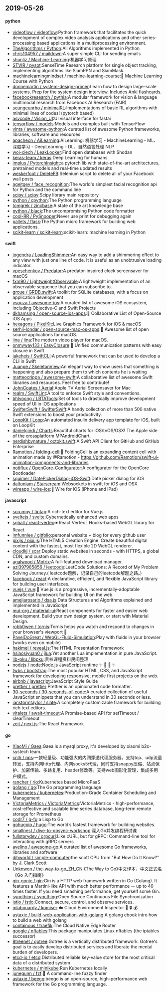 ## 2019-05-26

#### python
* [videoflow / videoflow](https://github.com/videoflow/videoflow):Python framework that facilitates the quick development of complex video analysis applications and other series-processing based applications in a multiprocessing environment.
* [TheAlgorithms / Python](https://github.com/TheAlgorithms/Python):All Algorithms implemented in Python
* [chris104957 / maildown](https://github.com/chris104957/maildown):A super simple CLI for sending emails
* [shunliz / Machine-Learning](https://github.com/shunliz/Machine-Learning):机器学习原理
* [STVIR / pysot](https://github.com/STVIR/pysot):SenseTime Research platform for single object tracking, implementing algorithms like SiamRPN and SiamMask.
* [machinelearningmindset / machine-learning-course](https://github.com/machinelearningmindset/machine-learning-course):💬
Machine Learning Course with Python
* [donnemartin / system-design-primer](https://github.com/donnemartin/system-design-primer):Learn how to design large-scale systems. Prep for the system design interview. Includes Anki flashcards.
* [facebookresearch / pythia](https://github.com/facebookresearch/pythia):A modular framework for vision & language multimodal research from Facebook AI Research (FAIR)
* [seungeunrho / minimalRL](https://github.com/seungeunrho/minimalRL):Implementations of basic RL algorithms with minimal lines of codes! (pytorch based)
* [asvcode / Vision_UI](https://github.com/asvcode/Vision_UI):UI visual interface for fastai
* [tensorflow / models](https://github.com/tensorflow/models):Models and examples built with TensorFlow
* [vinta / awesome-python](https://github.com/vinta/awesome-python):A curated list of awesome Python frameworks, libraries, software and resources
* [apachecn / AiLearning](https://github.com/apachecn/AiLearning):AiLearning: 机器学习 - MachineLearning - ML、深度学习 - DeepLearning - DL、自然语言处理 NLP
* [woj-ciech / LeakLooker](https://github.com/woj-ciech/LeakLooker):Find open databases with Shodan
* [keras-team / keras](https://github.com/keras-team/keras):Deep Learning for humans
* [implus / PytorchInsight](https://github.com/implus/PytorchInsight):a pytorch lib with state-of-the-art architectures, pretrained models and real-time updated results
* [weskerfoot / DeleteFB](https://github.com/weskerfoot/DeleteFB):Selenium script to delete all of your Facebook wall posts
* [ageitgey / face_recognition](https://github.com/ageitgey/face_recognition):The world's simplest facial recognition api for Python and the command line
* [scipy / scipy](https://github.com/scipy/scipy):Scipy library main repository
* [python / cpython](https://github.com/python/cpython):The Python programming language
* [tomgrek / zincbase](https://github.com/tomgrek/zincbase):A state of the art knowledge base
* [python / black](https://github.com/python/black):The uncompromising Python code formatter
* [cool-RR / PySnooper](https://github.com/cool-RR/PySnooper):Never use print for debugging again
* [pallets / flask](https://github.com/pallets/flask):The Python micro framework for building web applications.
* [scikit-learn / scikit-learn](https://github.com/scikit-learn/scikit-learn):scikit-learn: machine learning in Python

#### swift
* [jogendra / LoadingShimmer](https://github.com/jogendra/LoadingShimmer):An easy way to add a shimmering effect to any view with just one line of code. It is useful as an unobtrusive loading indicator.
* [vpeschenkov / Predator](https://github.com/vpeschenkov/Predator):A predator-inspired clock screensaver for macOS
* [fxm90 / LightweightObservable](https://github.com/fxm90/LightweightObservable):A lightweight implementation of an observable sequence that you can subscribe to.
* [groue / GRDB.swift](https://github.com/groue/GRDB.swift):A toolkit for SQLite databases, with a focus on application development
* [vsouza / awesome-ios](https://github.com/vsouza/awesome-ios):A curated list of awesome iOS ecosystem, including Objective-C and Swift Projects
* [dkhamsing / open-source-ios-apps](https://github.com/dkhamsing/open-source-ios-apps):📱
Collaborative List of Open-Source iOS Apps
* [hexagons / PixelKit](https://github.com/hexagons/PixelKit):Live Graphics Framework for iOS & macOS
* [serhii-londar / open-source-mac-os-apps](https://github.com/serhii-londar/open-source-mac-os-apps):🚀
Awesome list of open source applications for macOS.
* [iina / iina](https://github.com/iina/iina):The modern video player for macOS.
* [onmyway133 / EasyClosure](https://github.com/onmyway133/EasyClosure):🍩
Unified communication patterns with easy closure in Swift
* [jakeheis / SwiftCLI](https://github.com/jakeheis/SwiftCLI):A powerful framework that can be used to develop a CLI in Swift
* [Juanpe / SkeletonView](https://github.com/Juanpe/SkeletonView):An elegant way to show users that something is happening and also prepare them to which contents he is waiting
* [matteocrippa / awesome-swift](https://github.com/matteocrippa/awesome-swift):A collaborative list of awesome Swift libraries and resources. Feel free to contribute!
* [JohnCoates / Aerial](https://github.com/JohnCoates/Aerial):Apple TV Aerial Screensaver for Mac
* [realm / SwiftLint](https://github.com/realm/SwiftLint):A tool to enforce Swift style and conventions.
* [bhlvoong / LBTATools](https://github.com/bhlvoong/LBTATools):Set of tools to drastically improve development speed of UI in iOS applications
* [SwifterSwift / SwifterSwift](https://github.com/SwifterSwift/SwifterSwift):A handy collection of more than 500 native Swift extensions to boost your productivity.
* [LoopKit / Loop](https://github.com/LoopKit/Loop):An automated insulin delivery app template for iOS, built on LoopKit
* [danielgindi / Charts](https://github.com/danielgindi/Charts):Beautiful charts for iOS/tvOS/OSX! The Apple side of the crossplatform MPAndroidChart.
* [nerdishbynature / octokit.swift](https://github.com/nerdishbynature/octokit.swift):A Swift API Client for GitHub and GitHub Enterprise
* [Ramotion / folding-cell](https://github.com/Ramotion/folding-cell):📃
FoldingCell is an expanding content cell with animation made by @Ramotion - https://github.com/Ramotion/swift-ui-animation-components-and-libraries
* [notiflux / OpenCore-Configurator](https://github.com/notiflux/OpenCore-Configurator):A configurator for the OpenCore Bootloader
* [squimer / DatePickerDialog-iOS-Swift](https://github.com/squimer/DatePickerDialog-iOS-Swift):Date picker dialog for iOS
* [daltoniam / Starscream](https://github.com/daltoniam/Starscream):Websockets in swift for iOS and OSX
* [wireapp / wire-ios](https://github.com/wireapp/wire-ios):📱
Wire for iOS (iPhone and iPad)

#### javascript
* [scrumpy / tiptap](https://github.com/scrumpy/tiptap):A rich-text editor for Vue.js
* [sveltejs / svelte](https://github.com/sveltejs/svelte):Cybernetically enhanced web apps
* [sghall / react-vertex](https://github.com/sghall/react-vertex):◾️
React Vertex | Hooks-based WebGL library for React
* [imfunniee / gitfolio](https://github.com/imfunniee/gitfolio):personal website + blog for every github user
* [pixijs / pixi.js](https://github.com/pixijs/pixi.js):The HTML5 Creation Engine: Create beautiful digital content with the fastest, most flexible 2D WebGL renderer.
* [cloudkj / scar](https://github.com/cloudkj/scar):Deploy static websites in seconds - with HTTPS, a global CDN, and custom domains.
* [agalwood / Motrix](https://github.com/agalwood/Motrix):A full-featured download manager.
* [azl397985856 / leetcode](https://github.com/azl397985856/leetcode):LeetCode Solutions: A Record of My Problem Solving Journey.( leetcode题解，记录自己的leetcode解题之路。)
* [facebook / react](https://github.com/facebook/react):A declarative, efficient, and flexible JavaScript library for building user interfaces.
* [vuejs / vue](https://github.com/vuejs/vue):🖖
Vue.js is a progressive, incrementally-adoptable JavaScript framework for building UI on the web.
* [amejiarosario / dsa.js](https://github.com/amejiarosario/dsa.js):Data Structures and Algorithms explained and implemented in JavaScript
* [mui-org / material-ui](https://github.com/mui-org/material-ui):React components for faster and easier web development. Build your own design system, or start with Material Design.
* [robb0wen / tornis](https://github.com/robb0wen/tornis):Tornis helps you watch and respond to changes in your browser's viewport
🌲
* [PavelDoGreat / WebGL-Fluid-Simulation](https://github.com/PavelDoGreat/WebGL-Fluid-Simulation):Play with fluids in your browser (works even on mobile)
* [hakimel / reveal.js](https://github.com/hakimel/reveal.js):The HTML Presentation Framework
* [hsiaosiyuan0 / jlua](https://github.com/hsiaosiyuan0/jlua):Yet another Lua implementation in pure JavaScript.
* [lib-pku / libpku](https://github.com/lib-pku/libpku):贵校课程资料民间整理
* [nodejs / node](https://github.com/nodejs/node):Node.js JavaScript runtime
✨
🐢
🚀
✨
* [twbs / bootstrap](https://github.com/twbs/bootstrap):The most popular HTML, CSS, and JavaScript framework for developing responsive, mobile first projects on the web.
* [airbnb / javascript](https://github.com/airbnb/javascript):JavaScript Style Guide
* [prettier / prettier](https://github.com/prettier/prettier):Prettier is an opinionated code formatter.
* [30-seconds / 30-seconds-of-code](https://github.com/30-seconds/30-seconds-of-code):A curated collection of useful JavaScript snippets that you can understand in 30 seconds or less.
* [ianstormtaylor / slate](https://github.com/ianstormtaylor/slate):A completely customizable framework for building rich text editors.
* [vitalets / await-timeout](https://github.com/vitalets/await-timeout):A Promise-based API for setTimeout / clearTimeout
* [zeit / next.js](https://github.com/zeit/next.js):The React Framework

#### go
* [XiaoMi / Gaea](https://github.com/XiaoMi/Gaea):Gaea is a mysql proxy, it's developed by xiaomi b2c-systech team.
* [cnlh / nps](https://github.com/cnlh/nps):一款轻量级、功能强大的内网穿透代理服务器。支持tcp、udp流量转发，支持内网http代理、内网socks5代理，同时支持snappy压缩、站点保护、加密传输、多路复用、header修改等。支持web图形化管理，集成多用户模式。
* [rancher / rio](https://github.com/rancher/rio):Kubernetes based MicroPaaS
* [golang / go](https://github.com/golang/go):The Go programming language
* [kubernetes / kubernetes](https://github.com/kubernetes/kubernetes):Production-Grade Container Scheduling and Management
* [VictoriaMetrics / VictoriaMetrics](https://github.com/VictoriaMetrics/VictoriaMetrics):VictoriaMetrics - high-performance, cost-effective and scalable time series database, long-term remote storage for Prometheus
* [codr7 / g-fu](https://github.com/codr7/g-fu):a Lisp to Go
* [gohugoio / hugo](https://github.com/gohugoio/hugo):The world’s fastest framework for building websites.
* [smallnest / dive-to-gosync-workshop](https://github.com/smallnest/dive-to-gosync-workshop):深入Go并发编程研讨课
* [fullstorydev / grpcurl](https://github.com/fullstorydev/grpcurl):Like cURL, but for gRPC: Command-line tool for interacting with gRPC servers
* [avelino / awesome-go](https://github.com/avelino/awesome-go):A curated list of awesome Go frameworks, libraries and software
* [djhworld / simple-computer](https://github.com/djhworld/simple-computer):the scott CPU from "But How Do It Know?" by J. Clark Scott
* [Unknwon / the-way-to-go_ZH_CN](https://github.com/Unknwon/the-way-to-go_ZH_CN):《The Way to Go》中文译本，中文正式名《Go 入门指南》
* [gin-gonic / gin](https://github.com/gin-gonic/gin):Gin is a HTTP web framework written in Go (Golang). It features a Martini-like API with much better performance -- up to 40 times faster. If you need smashing performance, get yourself some Gin.
* [syncthing / syncthing](https://github.com/syncthing/syncthing):Open Source Continuous File Synchronization
* [istio / istio](https://github.com/istio/istio):Connect, secure, control, and observe services.
* [mlabouardy / komiser](https://github.com/mlabouardy/komiser):☁️
Cloud Environment Inspector
👮
🔒
💰
* [astaxie / build-web-application-with-golang](https://github.com/astaxie/build-web-application-with-golang):A golang ebook intro how to build a web with golang
* [containous / traefik](https://github.com/containous/traefik):The Cloud Native Edge Router
* [google / nftables](https://github.com/google/nftables):This package manipulates Linux nftables (the iptables successor)
* [8treenet / gotree](https://github.com/8treenet/gotree):Gotree is a vertically distributed framework. Gotree's goal is to easily develop distributed services and liberate the mental burden of developers.
* [etcd-io / etcd](https://github.com/etcd-io/etcd):Distributed reliable key-value store for the most critical data of a distributed system
* [kubernetes / minikube](https://github.com/kubernetes/minikube):Run Kubernetes locally
* [junegunn / fzf](https://github.com/junegunn/fzf):🌸
A command-line fuzzy finder
* [astaxie / beego](https://github.com/astaxie/beego):beego is an open-source, high-performance web framework for the Go programming language.

